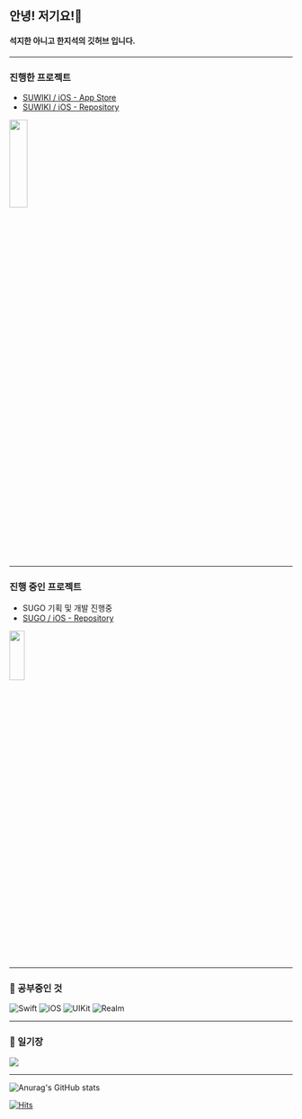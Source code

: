 ## 안녕! 저기요!👋

#### 석지한 아니고 한지석의 깃허브 입니다.
* * *
### 진행한 프로젝트
- [SUWIKI / iOS - App Store](https://apps.apple.com/kr/app/suwiki/id1615744899)
- [SUWIKI / iOS - Repository](https://github.com/sozohoy/SUWIKI)


<img src = "https://user-images.githubusercontent.com/81678959/182590817-3ffdfe89-cafc-434b-821c-9241d486c322.png" width = "25%" height = "20%">

* * *
### 진행 중인 프로젝트
- SUGO 기획 및 개발 진행중
- [SUGO / iOS - Repository](https://github.com/Usw-SUGO/iOS)

<img src = "https://velog.velcdn.com/images/sozohoy/post/b03c8d8a-91c9-458a-8840-1851b9042b81/image.png" width = "23%" height = "15%">


* * *
### 🧐 공부중인 것
![Swift](https://img.shields.io/badge/swift-F54A2A?style=for-the-badge&logo=swift&logoColor=white) ![iOS](https://img.shields.io/badge/iOS-000000?style=for-the-badge&logo=iOS&logoColor=white) ![UIKit](https://img.shields.io/badge/UIKit-2396F3?style=for-the-badge&logo=UIKit&logoColor=white) ![Realm](https://img.shields.io/badge/Realm-39477F?style=for-the-badge&logo=realm&logoColor=white) 

* * *
### 📜 일기장
<a href="https://sozohoy.tistory.com/" target="_blank">
  <img src="https://img.shields.io/badge/Blog-181717?style=flat-square&logo=GitHub&logoColor=white"/>
</a>

* * *

![Anurag's GitHub stats](https://github-readme-stats.vercel.app/api?username=sozohoy&show_icons=true&theme=radical)

[![Hits](https://hits.seeyoufarm.com/api/count/incr/badge.svg?url=https%3A%2F%2Fgithub.com%2Fsozohoy&count_bg=%2379C83D&title_bg=%23555555&icon=&icon_color=%23E7E7E7&title=hits&edge_flat=false)](https://hits.seeyoufarm.com)


